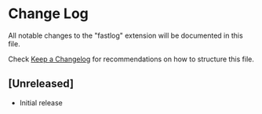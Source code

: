 # Change Log

All notable changes to the "fastlog" extension will be documented in this file.

Check [Keep a Changelog](http://keepachangelog.com/) for recommendations on how to structure this file.

## [Unreleased]

- Initial release